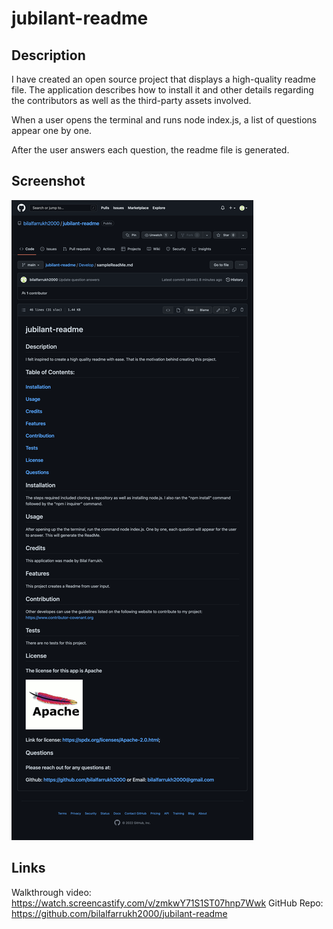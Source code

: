 # jubilant-readme

## Description
I have created an open source project that displays a high-quality readme file. The application describes how to install it and other details regarding the contributors as well as the third-party assets involved.

When a user opens the terminal and runs node index.js, a list of questions appear one by one.

After the user answers each question, the readme file is generated.

## Screenshot

![](/assets/images/jubilant-readme.png)

## Links

Walkthrough video: https://watch.screencastify.com/v/zmkwY71S1ST07hnp7Wwk
GitHub Repo: https://github.com/bilalfarrukh2000/jubilant-readme